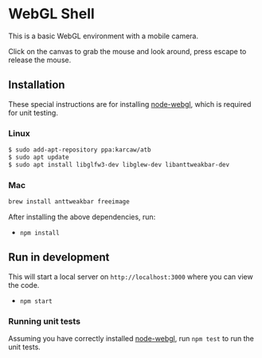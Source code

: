 # WebGL Shell

This is a basic WebGL environment with a mobile camera.

Click on the canvas to grab the mouse and look around, press escape to release the mouse.

## Installation
These special instructions are for installing [node-webgl][1], which is
required for unit testing.

### Linux

```bash
$ sudo add-apt-repository ppa:karcaw/atb
$ sudo apt update
$ sudo apt install libglfw3-dev libglew-dev libanttweakbar-dev
```

### Mac

```bash
brew install anttweakbar freeimage
```

After installing the above dependencies, run:
* `npm install`

## Run in development
This will start a local server on `http://localhost:3000` where you can view the code.
* `npm start`

### Running unit tests
Assuming you have correctly installed [node-webgl][1], run `npm test` to run the unit tests.

[1]: https://github.com/mikeseven/node-webgl